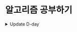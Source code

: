 # 알고리즘 공부하기

<details>
<summary>Update D-day</summary>
<div markdown="1">
24.05.11 조금 더 열심히 하자... DFS/BFS 문제 풀이 완료<br/>
24.05.13 정렬에 관해 공부한날, 삽입,선택,퀵 화이팅!<br/>
24.05.14 이진탐색에 대해 공부한날, 순차탐색보다 효율적!<br/>
24.05.23 다이나믹 프로그래밍 <br/>
24.05.24 다이나믹 프로그래밍, 이진탐색 1문제  <br/>
24.05.26 ... 아무거또 못함  <br/>
24.05.29 DP 못푼문제 풀기  <br/>
24.05.31 다익스트라, 플로이드워셜 </br>
24.06.01 서로소 집합, 크루스칼 알고리즘 </br>
24.06.04 그리디(순열,조합) 5문제 </br>
24.06.05 구현 4문제 </br>
24.06.06 DFS/BFS 4문제 </br>
24.06.07 DFS/BFS 2문제...둘다 틀림.. </br>
24.06.09 정렬 3문제, 이진탐색 3문제 </br>
24.06.10 DP 3문ㄴ제 </br>
24.06.11 다익스트라 2문제, 플로이드 워셜 2문제 </br>
24.06.12 알고리즘 고득점 kit </br>
24.06.13 소프티어 모의 HSAT, 어렵다.. 정말루.. </br>
24.06.14 프로그래머스 해시 2문제 </br>
24.06.15 프로그래머스 해시 1문제 </br>
24.06.19 프로그래머스 해시 1문제 </br>
24.06.26 프로그래머스 해시 1문제 </br>
24.06.27 프로그래머스 DFS/BFS 1문제 </br>
24.06.28 프로그래머스 DFS/BFS 1문제 </br>
24.06.29 현대 오토에버 코딩테스트 </br>
24.07.01 프로그래머스 BFS 1문제 </br>
24.07.03 bj 구현 2문제, BFS 1문제 </br>
24.07.04 프로그래머스 복습, 그리디 1문제 </br>
24.07.05 플라잉닥터 프로그래머스 코테(자바스크립트) </br>
24.07.10 bj DP 1문제, pg 완전탐색 1문제 </br>
24.07.11 pg 해시 1문제 </br>
24.07.12 pg 힙 1문제, bj 자료구조 1문제</br>
24.07.13 pg BFS 1문제, bj 이분탐색 1문제</br>
24.07.14 pg 우선순위큐 1문제, bj 그리디</br>
24.07.17 pg 스택/큐 1문제</br>
24.07.18 pg 스택/큐 1문제, bj DP,문자열 1문제씩</br>
24.07.19 새솔테크 코테, pg 완전탐색 1문제, bj 누적합 1문제</br>
24.07.20 bj DB, 완탐 1문제, pg 완탐 1문제</br>
24.07.26 다츠에너지 코딩테스트</br>
24.10.14 bj 구현 2문제</br>
24.10.16 bj 구현 1문제</br>

</div>
</details>
